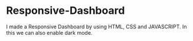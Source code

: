 # Responsive-Dashboard
I made a Responsive Dashboard by using HTML, CSS and JAVASCRIPT. In this we can also enable dark mode.

